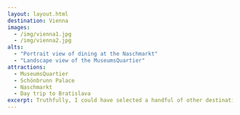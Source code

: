 ```yaml
---
layout: layout.html
destination: Vienna
images:
  - /img/vienna1.jpg
  - /img/vienna2.jpg
alts:
  - "Portrait view of dining at the Naschmarkt"
  - "Landscape view of the MuseumsQuartier"
attractions:
  - MuseumsQuartier
  - Schönbrunn Palace
  - Naschmarkt
  - Day trip to Bratislava
excerpt: Truthfully, I could have selected a handful of other destinations in Europe. I love London, Paris, etc, but Vienna doesn't seem to get the recognition it deserves. Because of its proximity to Budapest (another great city), I'd recommend doing both at once. But focusing on Vienna, I'd say it is one of the most pristine and gorgeous cities I've visited. It truly feels like what you would imagine the home of Beethoven would be. The city is rich with history that feels so well-maintained, yet brand new at the same time. Vienna should be on the radar of every traveler who wants to explore Europe.
---
```

